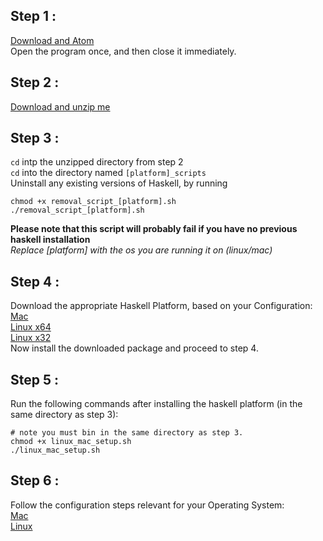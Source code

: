 ## Step 1 :
[Download and Atom](https://atom.io)
<br />
Open the program once, and then close it immediately.
## Step 2 :
[Download and unzip me](https://github.com/livecodealex/haskell-atom/archive/master.zip)
## Step 3 :
`cd` intp the unzipped directory from step 2 <br />
`cd` into the directory named `[platform]_scripts` <br />
Uninstall any existing versions of Haskell, by running
```
chmod +x removal_script_[platform].sh
./removal_script_[platform].sh
```
**Please note that this script will probably fail if you have no previous haskell installation**<br />
*Replace [platform] with the os you are running it on (linux/mac)*
## Step 4 :
Download the appropriate Haskell Platform, based on your Configuration:<br />
[Mac](https://www.haskell.org/platform/download/8.0.2/Haskell%20Platform%208.0.2%20Full%2064bit-signed.pkg) <br />
[Linux x64](https://www.haskell.org/platform/download/8.0.2/haskell-platform-8.0.2-unknown-posix--full-x86_64.tar.gz) <br />
[Linux x32](https://www.haskell.org/platform/download/8.0.2/haskell-platform-8.0.2-unknown-posix--full-i386.tar.gz) <br />Now install the downloaded package and proceed to step 4.
## Step 5 :
Run the following commands after installing the haskell platform (in the same directory as step 3):
```
# note you must bin in the same directory as step 3. 
chmod +x linux_mac_setup.sh
./linux_mac_setup.sh
```
## Step 6 :
Follow the configuration steps relevant for your Operating System:<br />
[Mac](https://github.com/livecodealex/haskell-atom/blob/master/config_mac.md)<br />
[Linux](https://github.com/livecodealex/haskell-atom/blob/master/config_linux.md)
